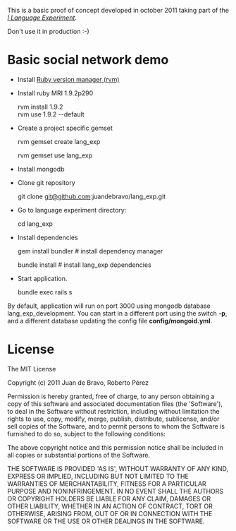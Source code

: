 This is a basic proof of concept developed in october 2011 taking part of the [*I* *Language* *Experiment*](https://twitter.com/#!/search/%23languageexperiment).

Don't use it in production :-)

# Basic social network demo

* Install [Ruby version manager (rvm)](http://rvm.beginrescueend.com)

* Install ruby MRI 1.9.2p290

    rvm install 1.9.2  
    rvm use 1.9.2 --default
    
* Create a project specific gemset 

    rvm gemset create lang_exp

    rvm gemset use lang_exp
  
* Install mongodb

* Clone git repository

    git clone git@github.com:juandebravo/lang_exp.git

* Go to language experiment directory:

    cd lang\_exp
  
* Install dependencies

    gem install bundler # install dependency manager
    
    bundle install # install lang\_exp dependencies
  
* Start application.

    bundle exec rails s
  
By default, application will run on port 3000 using mongodb database lang\_exp\_development. 
You can start in a different port using the switch **-p**, and a different database updating the config file **config/mongoid.yml**.

# License

  The MIT License

  Copyright (c) 2011 Juan de Bravo, Roberto Pérez

  Permission is hereby granted, free of charge, to any person obtaining
  a copy of this software and associated documentation files (the
  'Software'), to deal in the Software without restriction, including
  without limitation the rights to use, copy, modify, merge, publish,
  distribute, sublicense, and/or sell copies of the Software, and to
  permit persons to whom the Software is furnished to do so, subject to
  the following conditions:

  The above copyright notice and this permission notice shall be
  included in all copies or substantial portions of the Software.

  THE SOFTWARE IS PROVIDED 'AS IS', WITHOUT WARRANTY OF ANY KIND,
  EXPRESS OR IMPLIED, INCLUDING BUT NOT LIMITED TO THE WARRANTIES OF
  MERCHANTABILITY, FITNESS FOR A PARTICULAR PURPOSE AND NONINFRINGEMENT.
  IN NO EVENT SHALL THE AUTHORS OR COPYRIGHT HOLDERS BE LIABLE FOR ANY
  CLAIM, DAMAGES OR OTHER LIABILITY, WHETHER IN AN ACTION OF CONTRACT,
  TORT OR OTHERWISE, ARISING FROM, OUT OF OR IN CONNECTION WITH THE
  SOFTWARE OR THE USE OR OTHER DEALINGS IN THE SOFTWARE.